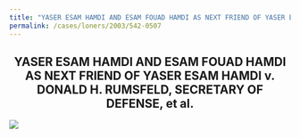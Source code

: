 ```yaml
---
title: "YASER ESAM HAMDI AND ESAM FOUAD HAMDI AS NEXT FRIEND OF YASER ESAM HAMDI v. DONALD H. RUMSFELD, SECRETARY OF DEFENSE, et al."
permalink: /cases/loners/2003/542-0507
---
```


<h2 style="text-align:center">YASER ESAM HAMDI AND ESAM FOUAD HAMDI AS NEXT FRIEND OF YASER ESAM HAMDI v. DONALD H. RUMSFELD, SECRETARY OF DEFENSE, et al.</h2>
<a href="https://cdn.loc.gov/service/ll/usrep/usrep542/usrep542507/usrep542507.pdf">
  <img src="https://cdn.loc.gov/service/ll/usrep/usrep542/usrep542507/usrep542507.gif" style="display:block;margin:auto;">
</a>
